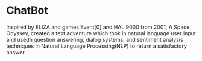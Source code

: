 # ChatBot

Inspired by ELIZA and games Event[0] and HAL 9000 from 2001, A Space Odyssey, created a text adventure which took in natural language user input and usedh question answering, dialog systems, and sentiment analysis techniques in Natural Language Processing(NLP) to return a satisfactory answer.
